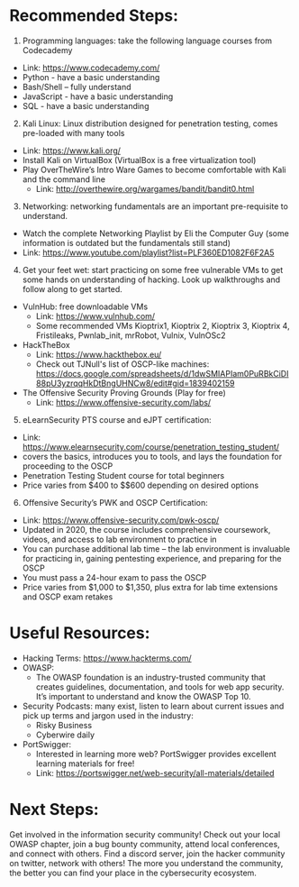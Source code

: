 # Recommended Steps:
1.	Programming languages: take the following language courses from Codecademy
-	Link: https://www.codecademy.com/ 
-	Python - have a basic understanding
-	Bash/Shell – fully understand 
-	JavaScript - have a basic understanding
-	SQL - have a basic understanding
2.	Kali Linux: Linux distribution designed for penetration testing, comes pre-loaded with many tools
-	Link: https://www.kali.org/ 
-	Install Kali on VirtualBox (VirtualBox is a free virtualization tool)
-	Play OverTheWire’s Intro Ware Games to become comfortable with Kali and the command line
    - Link: http://overthewire.org/wargames/bandit/bandit0.html
3.	Networking: networking fundamentals are an important pre-requisite to understand. 
-	Watch the complete Networking Playlist by Eli the Computer Guy (some information is outdated but the fundamentals still stand) 
- Link: https://www.youtube.com/playlist?list=PLF360ED1082F6F2A5
4.	Get your feet wet: start practicing on some free vulnerable VMs to get some hands on understanding of hacking. Look up walkthroughs and follow along to get started. 
-	VulnHub: free downloadable VMs
    - Link: https://www.vulnhub.com/ 
    - Some recommended VMs Kioptrix1, Kioptrix 2, Kioptrix 3, Kioptrix 4, Fristileaks, Pwnlab_init, mrRobot, Vulnix, VulnOSc2
-	HackTheBox 
    - Link: https://www.hackthebox.eu/ 
    - Check out TJNull's list of OSCP-like machines: https://docs.google.com/spreadsheets/d/1dwSMIAPIam0PuRBkCiDI88pU3yzrqqHkDtBngUHNCw8/edit#gid=1839402159
- The Offensive Security Proving Grounds (Play for free) 
    - Link: https://www.offensive-security.com/labs/ 
5.	eLearnSecurity PTS course and eJPT certification: 
-	Link: https://www.elearnsecurity.com/course/penetration_testing_student/ 
-	covers the basics, introduces you to tools, and lays the foundation for proceeding to the OSCP
-	Penetration Testing Student course for total beginners
-	Price varies from $400 to $$600 depending on desired options
6.	Offensive Security’s PWK and OSCP Certification:
-	Link: https://www.offensive-security.com/pwk-oscp/ 
-	Updated in 2020, the course includes comprehensive coursework, videos, and access to lab environment to practice in
-	You can purchase additional lab time – the lab environment is invaluable for practicing in, gaining pentesting experience, and preparing for the OSCP
-	You must pass a 24-hour exam to pass the OSCP
-	Price varies from $1,000 to $1,350, plus extra for lab time extensions and OSCP exam retakes

# Useful Resources:
-	Hacking Terms: https://www.hackterms.com/ 
-	OWASP: 
    - The OWASP foundation is an industry-trusted community that creates guidelines, documentation, and tools for web app security. It’s important to understand and know the OWASP Top 10. 
-	Security Podcasts: many exist, listen to learn about current issues and pick up terms and jargon used in the industry:
    - Risky Business 
    - Cyberwire daily 
-   PortSwigger:
    - Interested in learning more web? PortSwigger provides excellent learning materials for free!
    - Link: https://portswigger.net/web-security/all-materials/detailed

# Next Steps:
Get involved in the information security community! Check out your local OWASP chapter, join a bug bounty community, attend local conferences, and connect with others. Find a discord server, join the hacker community on twitter, network with others! The more you understand the community, the better you can find your place in the cybersecurity ecosystem. 
